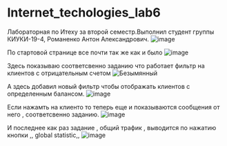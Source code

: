 # Internet_techologies_lab6
Лабораторная по Итеху за второй семестр.Выполнил студент группы КИУКИ-19-4, Романенко Антон Александрович.
![image](https://user-images.githubusercontent.com/92305754/172657251-03080347-b76f-4de1-aa6b-97cf7a0b7460.png)

По стартовой странице все почти так же как и было 
![image](https://user-images.githubusercontent.com/92305754/172459616-1c526a94-4d54-4628-a174-db1ff948fbc8.png)

Здесь показываю соответсвенно заданию что работает фильтр на клиентов с отрицательным счетом
![Безымянный](https://user-images.githubusercontent.com/92305754/172659493-bf752a28-5107-4ffe-a247-3da0dcd5cac1.png)


А здесь добавил новый фильтр чтобы отображать клиентов с определенным балансом.
![image](https://user-images.githubusercontent.com/92305754/172459672-fd382603-6fdf-45e9-8a9e-7673b6cf526c.png)

Если нажамть на клиенто то теперь еще и показываются сообщения от него , соответсвенно заданию.
![image](https://user-images.githubusercontent.com/92305754/172459761-4d7654e9-2181-4b65-9ff4-52758908f16c.png)

И последнее как раз задание , общий трафик , выводится по нажатию кнопки ,, global statistic,, 
![image](https://user-images.githubusercontent.com/92305754/172459809-43e8c09b-5fa2-4ce1-b410-036d8dc56279.png)
